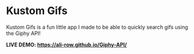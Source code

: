 # Kustom Gifs

Kustom Gifs is a fun little app I made to be able to quickly search gifs using the Giphy API!

**LIVE DEMO: https://ali-row.github.io/Giphy-API/**
  
 
